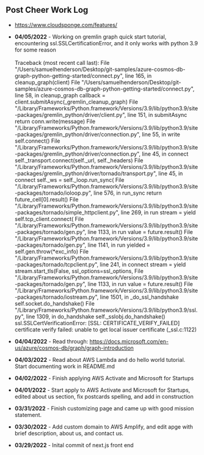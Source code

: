 ## Post Cheer Work Log ##
* https://www.cloudsponge.com/features/
* **04/05/2022** - Working on gremlin graph quick start tutorial, encountering ssl.SSLCertificationError, and it only works with python 3.9 for some reason <br /><br />
Traceback (most recent call last):
  File "/Users/samuelhenderson/Desktop/git-samples/azure-cosmos-db-graph-python-getting-started/connect.py", line 165, in <module>
    cleanup_graph(client)
  File "/Users/samuelhenderson/Desktop/git-samples/azure-cosmos-db-graph-python-getting-started/connect.py", line 58, in cleanup_graph
    callback = client.submitAsync(_gremlin_cleanup_graph)
  File "/Library/Frameworks/Python.framework/Versions/3.9/lib/python3.9/site-packages/gremlin_python/driver/client.py", line 151, in submitAsync
    return conn.write(message)
  File "/Library/Frameworks/Python.framework/Versions/3.9/lib/python3.9/site-packages/gremlin_python/driver/connection.py", line 55, in write
    self.connect()
  File "/Library/Frameworks/Python.framework/Versions/3.9/lib/python3.9/site-packages/gremlin_python/driver/connection.py", line 45, in connect
    self._transport.connect(self._url, self._headers)
  File "/Library/Frameworks/Python.framework/Versions/3.9/lib/python3.9/site-packages/gremlin_python/driver/tornado/transport.py", line 45, in connect
    self._ws = self._loop.run_sync(
  File "/Library/Frameworks/Python.framework/Versions/3.9/lib/python3.9/site-packages/tornado/ioloop.py", line 576, in run_sync
    return future_cell[0].result()
  File "/Library/Frameworks/Python.framework/Versions/3.9/lib/python3.9/site-packages/tornado/simple_httpclient.py", line 269, in run
    stream = yield self.tcp_client.connect(
  File "/Library/Frameworks/Python.framework/Versions/3.9/lib/python3.9/site-packages/tornado/gen.py", line 1133, in run
    value = future.result()
  File "/Library/Frameworks/Python.framework/Versions/3.9/lib/python3.9/site-packages/tornado/gen.py", line 1141, in run
    yielded = self.gen.throw(*exc_info)
  File "/Library/Frameworks/Python.framework/Versions/3.9/lib/python3.9/site-packages/tornado/tcpclient.py", line 241, in connect
    stream = yield stream.start_tls(False, ssl_options=ssl_options,
  File "/Library/Frameworks/Python.framework/Versions/3.9/lib/python3.9/site-packages/tornado/gen.py", line 1133, in run
    value = future.result()
  File "/Library/Frameworks/Python.framework/Versions/3.9/lib/python3.9/site-packages/tornado/iostream.py", line 1501, in _do_ssl_handshake
    self.socket.do_handshake()
  File "/Library/Frameworks/Python.framework/Versions/3.9/lib/python3.9/ssl.py", line 1309, in do_handshake
    self._sslobj.do_handshake()
ssl.SSLCertVerificationError: [SSL: CERTIFICATE_VERIFY_FAILED] certificate verify failed: unable to get local issuer certificate (_ssl.c:1122)

* **04/04/2022** - Read through: https://docs.microsoft.com/en-us/azure/cosmos-db/graph/graph-introduction
* **04/03/2022** - Read about AWS Lambda and do hello world tutorial. Start documenting work in README.md
* **04/02/2022** - Finish applying AWS Activate and Microsoft for Startups
* **04/01/2022** - Start apply to AWS Activate and Microsoft for Startups, edited about us section, fix postcards spelling, and add in construction
* **03/31/2022** - Finish customizing page and came up with good mission statement.
* **03/30/2022** - Add custom domain to AWS Amplify, and edit apge with brief description, about us, and contact us.
* **03/29/2022** - Inital commit of next.js front end

